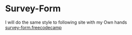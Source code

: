 # Survey-Form


I will do the same style to following site with my Own hands\
[survey-form.freecodecamp](https://survey-form.freecodecamp.rocks/)